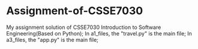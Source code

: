 # Assignment-of-CSSE7030
My assignment solution of CSSE7030 Introduction to Software Engineering(Based on Python);
In a1_files, the "travel.py" is the main file;
In a3_files, the "app.py" is the main file;
